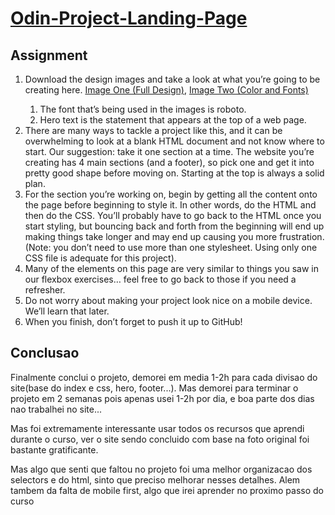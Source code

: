 # <a href="https://www.theodinproject.com/paths/foundations/courses/foundations/lessons/landing-page">Odin-Project-Landing-Page</a>

<h2>Assignment</h2>
<ol>
  <li>Download the design images and take a look at what you’re going to be creating here. <a href="https://cdn.statically.io/gh/TheOdinProject/curriculum/main/foundations/html_css/project/odin-project.png">Image One (Full Design)</a>, <a href="https://cdn.statically.io/gh/TheOdinProject/curriculum/main/foundations/html_css/project/colors_and_stuff.png">Image Two (Color and Fonts)</li></a>
  <ol>
    <li>The font that’s being used in the images is roboto.</li>
    <li>Hero text is the statement that appears at the top of a web page.</li>
  </ol>
  <li>There are many ways to tackle a project like this, and it can be overwhelming to look at a blank HTML document and not know where to start. Our suggestion: take it one section at a time. The website you’re creating has 4 main sections (and a footer), so pick one and get it into pretty good shape before moving on. Starting at the top is always a solid plan.</li>
  <li>For the section you’re working on, begin by getting all the content onto the page before beginning to style it. In other words, do the HTML and then do the CSS. You’ll probably have to go back to the HTML once you start styling, but bouncing back and forth from the beginning will end up making things take longer and may end up causing you more frustration. (Note: you don’t need to use more than one stylesheet. Using only one CSS file is adequate for this project).</li>
  <li>Many of the elements on this page are very similar to things you saw in our flexbox exercises… feel free to go back to those if you need a refresher.</li>
  <li>Do not worry about making your project look nice on a mobile device. We’ll learn that later.</li>
  <li>When you finish, don’t forget to push it up to GitHub!</li>
</ol>
<h2>Conclusao</h2>
<p>Finalmente conclui o projeto, demorei em media 1-2h para cada divisao do site(base do index e css, hero, footer...). Mas demorei para terminar o projeto em 2 semanas pois apenas usei 1-2h por dia, e boa parte dos dias nao trabalhei no site...</p>
<p>Mas foi extremamente interessante usar todos os recursos que aprendi durante o curso, ver o site sendo concluido com base na foto original foi bastante gratificante.</p>
<p>Mas algo que senti que faltou no projeto foi uma melhor organizacao dos selectors e do html, sinto que preciso melhorar nesses detalhes. Alem tambem da falta de mobile first, algo que irei aprender no proximo passo do curso</p>
